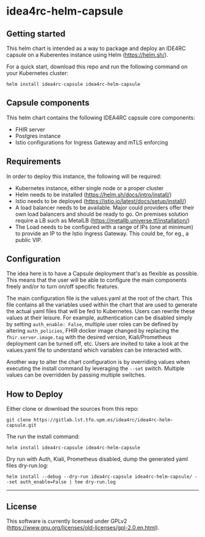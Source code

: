 # idea4rc-helm-capsule

## Getting started
This helm chart is intended as a way to package and deploy an IDE4RC capsule on a Kuberentes instance using Helm (https://helm.sh/). 

For a quick start, download this repo and run the following command on your Kubernetes cluster:

```
helm install idea4rc-capsule idea4rc-helm-capsule
```

## Capsule components
This helm chart contains the following IDEA4RC capsule core components:
- FHIR server
- Postgres instance
- Istio configurations for Ingress Gateway and mTLS enforcing

## Requirements
In order to deploy this instance, the following will be required:

- Kubernetes instance, either single node or a proper cluster
- Helm needs to be installed (https://helm.sh/docs/intro/install/)
- Istio needs to be deployed (https://istio.io/latest/docs/setup/install/)
- A load balancer needs to be available. Major could providers offer their own load balancers and should be ready to go. On premises solution require a LB such as MetalLB (https://metallb.universe.tf/installation/)
- The Load needs to be configured with a range of IPs (one at minimum) to provide an IP to the Istio Ingress Gateway. This could be, for eg., a public VIP.

## Configuration
The idea here is to have a Capsule deployment that's as flexible as possible. This means that the user will be able to configure the main components freely and/or to turn on/off specific features. 

The main configuration file is the values.yaml at the root of the chart. This file contains all the variables used within the chart that are used to generate the actual yaml files that will be fed to Kubernetes. Users can rewrite these values at their leisure. For example, authentication can be disabled simply by setting ```auth_enable: False```, multiple user roles can be defined by altering ```auth_policies```, FHIR docker image changed by replacing the ```fhir.server.image.tag``` with the desired version, Kiali/Prometheus deployment can be turned off, etc. Users are invited to take a look at the values.yaml file to understand which variables can be interacted with.

Another way to alter the chart configuration is by overriding values when executing the install command by leveraging the ```--set``` switch. Multiple values can be overridden by passing multiple switches.

## How to Deploy
Either clone or download the sources from this repo:
```
git clone https://gitlab.lst.tfo.upm.es/idea4rc/idea4rc-helm-capsule.git
```

The run the install command:
```
helm install idea4rc-capsule idea4rc-helm-capsule
```

Dry run with Auth, Kiali, Prometheus disabled, dump the generated yaml files dry-run.log:
```
helm install --debug --dry-run idea4rc-capsule idea4rc-helm-capsule/ --set auth_enable=False | tee dry-run.log
```

***

## License
This software is currently licensed under GPLv2 (https://www.gnu.org/licenses/old-licenses/gpl-2.0.en.html).